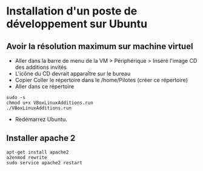 Installation d'un poste de développement sur Ubuntu
==

Avoir la résolution maximum sur machine virtuel
--
- Aller dans la barre de menu de la VM > Périphérique > Inséré l'image CD des additions invités
- L'icône du CD devrait apparaître sur le bureau
- Copier Coller le répertoire dans le /home/Pilotes (créer ce répertoire)
- Aller dans ce répertoire
<pre><code>sudo -s
chmod u+x VBoxLinuxAdditions.run
./VBoxLinuxAdditions.run</code></pre>
- Redémarrez Ubuntu.

Installer apache 2
--
<pre><code>apt-get install apache2
a2enmod rewrite
sudo service apache2 restart</code></pre>


